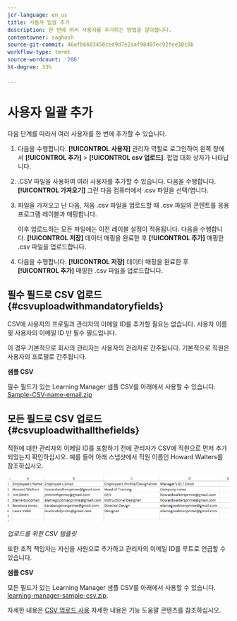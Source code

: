 ```yaml
---
jcr-language: en_us
title: 사용자 일괄 추가
description: 한 번에 여러 사용자를 추가하는 방법을 알아봅니다.
contentowner: saghosh
source-git-commit: 46afb6603456ced9d7e2aaf98d07ec92fee30c0b
workflow-type: tm+mt
source-wordcount: '286'
ht-degree: 33%

---
```




# 사용자 일괄 추가

다음 단계를 따라서 여러 사용자를 한 번에 추가할 수 있습니다.

1. 다음을 수행합니다. **[!UICONTROL 사용자]** 관리자 역할로 로그인하여 왼쪽 창에서 **[!UICONTROL 추가]** > **[!UICONTROL csv 업로드]**. 팝업 대화 상자가 나타납니다.

1. .CSV 파일을 사용하여 여러 사용자를 추가할 수 있습니다. 다음을 수행합니다. **[!UICONTROL 가져오기]** 그런 다음 컴퓨터에서 .csv 파일을 선택/엽니다.

1. 파일을 가져오고 난 다음, 처음 .csv 파일을 업로드할 때 .csv 파일의 콘텐트를 응용 프로그램 레이블과 매핑합니다.

   이후 업로드하는 모든 파일에는 이전 레이블 설정이 적용됩니다. 다음을 수행합니다. **[!UICONTROL 저장]** 데이터 매핑을 완료한 후 **[!UICONTROL 추가]** 매핑한 .csv 파일을 업로드합니다.

1. 다음을 수행합니다. **[!UICONTROL 저장]** 데이터 매핑을 완료한 후 **[!UICONTROL 추가]** 매핑한 .csv 파일을 업로드합니다.

## 필수 필드로 CSV 업로드 {#csvuploadwithmandatoryfields}

CSV에 사용자의 프로필과 관리자의 이메일 ID를 추가할 필요는 없습니다. 사용자 이름 및 사용자의 이메일 ID 만 필수 필드입니다.

이 경우 기본적으로 회사의 관리자는 사용자의 관리자로 간주됩니다. 기본적으로 직원은 사용자의 프로필로 간주됩니다.

**샘플 CSV**

필수 필드가 있는 Learning Manager 샘플 CSV를 아래에서 사용할 수 있습니다.
[Sample-CSV-name-email.zip](assets/sample-csv-name-email.zip)

## 모든 필드로 CSV 업로드 {#csvuploadwithallthefields}

직원에 대한 관리자의 이메일 ID를 포함하기 전에 관리자가 CSV에 직원으로 먼저 추가되었는지 확인하십시오. 예를 들어 아래 스냅샷에서 직원 이름인 Howard Walters를 참조하십시오.

![](assets/csv-example.png)

*업로드를 위한 CSV 템플릿*

또한 조직 책임자는 자신을 사원으로 추가하고 관리자의 이메일 ID를 루트로 언급할 수 있습니다.

**샘플 CSV**

모든 필드가 있는 Learning Manager 샘플 CSV를 아래에서 사용할 수 있습니다.
[learning-manager-sample-csv.zip](assets/learning-manager-sample-csv.zip).

자세한 내용은  [CSV 업로드 사용](/help/migrated/administrators/feature-summary/add-users-user-groups.md) 자세한 내용은 기능 도움말 콘텐츠를 참조하십시오.
